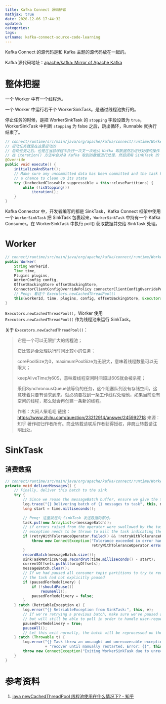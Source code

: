 ```yaml
---
title: Kafka Connect 源码研读
mathjax: true
date: 2020-12-06 17:44:32
updated:
categories:
tags:
urlname: kafka-connect-source-code-learning
---
```




<!-- more -->



Kafka Connect 的源代码是和 Kafka 主题的源代码放在一起的。

Kafka 源代码地址：[apache/kafka: Mirror of Apache Kafka](https://github.com/apache/kafka)



# 整体把握



一个 Worker 中有一个线程池。

一个 Worker 中运行若干个 WorkerSinkTask。是通过线程池执行的。

停止任务的时候，是把 WorkerSinkTask 的 `stopping` 字段设置为 `true`，WorkerSinkTask 中判断 `stopping` 为 false 之后，跳出循环，Runnable 就执行结束了。

```java
// connect/runtime/src/main/java/org/apache/kafka/connect/runtime/WorkerSinkTask.java
// 启动任务就是在这里启动的
// 启动任务之后，也是在当前线程中执行一次又一次地从 Kafka 取数据然后进行处理的操作
// 在 iteration() 方法中会对从 Kafka 取到的数据进行处理，然后调用 SinkTask 的 put 方法
@Override
public void execute() {
    initializeAndStart();
    // Make sure any uncommitted data has been committed and the task has
    // a chance to clean up its state
    try (UncheckedCloseable suppressible = this::closePartitions) {
        while (!isStopping())
            iteration();
    }
}
```



Kafka Connector 中，开发者编写的都是 SinkTask，Kafka Connect 框架中使用一个 `WorkerSinkTask` 把 SinkTask 包裹起来，`WorkerSinkTask` 中持有一个 Kafka Consumer。在 WorkerSinkTask 中执行 poll() 获取数据并交给 SinkTask 处理。



# Worker



```java
// connect/runtime/src/main/java/org/apache/kafka/connect/runtime/Worker.java
public Worker(
    String workerId,
    Time time,
    Plugins plugins,
    WorkerConfig config,
    OffsetBackingStore offsetBackingStore,
    ConnectorClientConfigOverridePolicy connectorClientConfigOverridePolicy) {
    // Peng: 看这个 Executors.newCachedThreadPool()
    this(workerId, time, plugins, config, offsetBackingStore, Executors.newCachedThreadPool(), connectorClientConfigOverridePolicy);
}
```



`Executors.newCachedThreadPool()`，Worker 使用 `Executors.newCachedThreadPool()` 作为线程池来运行 SinkTask。

关于 `Executors.newCachedThreadPool()`：

> 它是一个可以无限扩大的线程池；
>
> 它比较适合处理执行时间比较小的任务；
>
> corePoolSize为0，maximumPoolSize为无限大，意味着线程数量可以无限大；
>
> keepAliveTime为60S，意味着线程空闲时间超过60S就会被杀死；
>
> 采用SynchronousQueue装等待的任务，这个阻塞队列没有存储空间，这意味着只要有请求到来，就必须要找到一条工作线程处理他，如果当前没有空闲的线程，那么就会再创建一条新的线程。
>
> 
>
> 作者：大闲人柴毛毛
> 链接：https://www.zhihu.com/question/23212914/answer/245992718
> 来源：知乎
> 著作权归作者所有。商业转载请联系作者获得授权，非商业转载请注明出处。



# SinkTask

## 消费数据



```java
// connect/runtime/src/main/java/org/apache/kafka/connect/runtime/WorkerSinkTask.java
private void deliverMessages() {
    // Finally, deliver this batch to the sink
    try {
        // Since we reuse the messageBatch buffer, ensure we give the task its own copy
        log.trace("{} Delivering batch of {} messages to task", this, messageBatch.size());
        long start = time.milliseconds();
        
        // Peng: 这里就是向 SinkTask 发送数据的部分。
        task.put(new ArrayList<>(messageBatch));
        // if errors raised from the operator were swallowed by the task implementation, an
        // exception needs to be thrown to kill the task indicating the tolerance was exceeded
        if (retryWithToleranceOperator.failed() && !retryWithToleranceOperator.withinToleranceLimits()) {
            throw new ConnectException("Tolerance exceeded in error handler",
                                       retryWithToleranceOperator.error());
        }
        recordBatch(messageBatch.size());
        sinkTaskMetricsGroup.recordPut(time.milliseconds() - start);
        currentOffsets.putAll(origOffsets);
        messageBatch.clear();
        // If we had paused all consumer topic partitions to try to redeliver data, then we should resume any that
        // the task had not explicitly paused
        if (pausedForRedelivery) {
            if (!shouldPause())
                resumeAll();
            pausedForRedelivery = false;
        }
    } catch (RetriableException e) {
        log.error("{} RetriableException from SinkTask:", this, e);
        // If we're retrying a previous batch, make sure we've paused all topic partitions so we don't get new data,
        // but will still be able to poll in order to handle user-requested timeouts, keep group membership, etc.
        pausedForRedelivery = true;
        pauseAll();
        // Let this exit normally, the batch will be reprocessed on the next loop.
    } catch (Throwable t) {
        log.error("{} Task threw an uncaught and unrecoverable exception. Task is being killed and will not "
                  + "recover until manually restarted. Error: {}", this, t.getMessage(), t);
        throw new ConnectException("Exiting WorkerSinkTask due to unrecoverable exception.", t);
    }
}
```





# 参考资料

1. [java newCachedThreadPool 线程池使用在什么情况下? - 知乎](https://www.zhihu.com/question/23212914)

